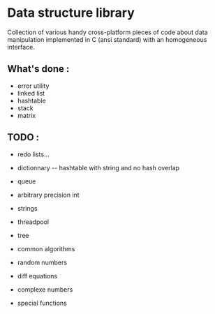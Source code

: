 # Data structure library

Collection of various handy cross-platform pieces of code about data manipulation implemented in C (ansi standard) with an homogeneous interface.

## What's done :

* error utility 
* linked list
* hashtable
* stack
* matrix

## TODO :

* redo lists...

* dictionnary -- hashtable with string and no hash overlap
* queue
* arbitrary precision int
* strings
* threadpool
* tree
* common algorithms
* random numbers
* diff equations
* complexe numbers
* special functions